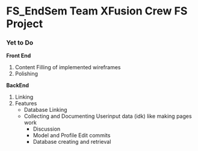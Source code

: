 # FS_EndSem Team XFusion Crew FS Project

### Yet to Do
**Front End**
1. Content Filling of implemented wireframes
2. Polishing

**BackEnd**
1. Linking
2. Features
   - Database Linking
   - Collecting and Documenting Userinput data (idk) like making pages work
     - Discussion
     - Model and Profile Edit commits
     - Database creating and retrieval


